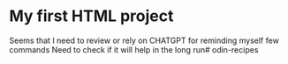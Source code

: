 # My first HTML project
Seems that I need to review or rely on CHATGPT for reminding myself few commands 
Need to check if it will help in the long run# odin-recipes
